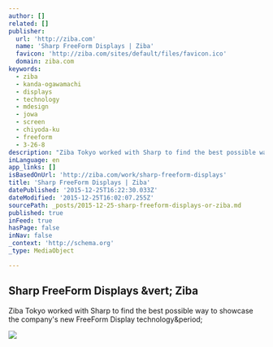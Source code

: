 ```yaml
---
author: []
related: []
publisher:
  url: 'http://ziba.com'
  name: 'Sharp FreeForm Displays | Ziba'
  favicon: 'http://ziba.com/sites/default/files/favicon.ico'
  domain: ziba.com
keywords:
  - ziba
  - kanda-ogawamachi
  - displays
  - technology
  - mdesign
  - jowa
  - screen
  - chiyoda-ku
  - freeform
  - 3-26-8
description: "Ziba Tokyo worked with Sharp to find the best possible way to showcase the company's new FreeForm Display technology."
inLanguage: en
app_links: []
isBasedOnUrl: 'http://ziba.com/work/sharp-freeform-displays'
title: 'Sharp FreeForm Displays | Ziba'
datePublished: '2015-12-25T16:22:30.033Z'
dateModified: '2015-12-25T16:02:07.255Z'
sourcePath: _posts/2015-12-25-sharp-freeform-displays-or-ziba.md
published: true
inFeed: true
hasPage: false
inNav: false
_context: 'http://schema.org'
_type: MediaObject

---
```

<article style=""><h1>Sharp FreeForm Displays &amp;vert; Ziba</h1><p>Ziba Tokyo worked with Sharp to find the best possible way to showcase the company's new FreeForm Display technology&amp;period;</p><img src="http://ziba.com/sites/default/files/case-study/grid/Sharp_Grid.jpg" /></article>